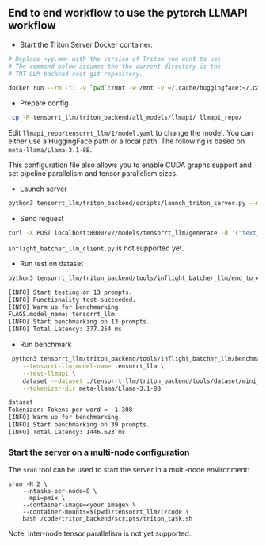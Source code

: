## End to end workflow to use the pytorch LLMAPI workflow

* Start the Triton Server Docker container:

```bash
# Replace <yy.mm> with the version of Triton you want to use.
# The command below assumes the the current directory is the
# TRT-LLM backend root git repository.

docker run --rm -ti -v `pwd`:/mnt -w /mnt -v ~/.cache/huggingface:~/.cache/huggingface --gpus all nvcr.io/nvidia/tritonserver:\<yy.mm\>-trtllm-python-py3 bash
```

* Prepare config

```bash
 cp -R tensorrt_llm/triton_backend/all_models/llmapi/ llmapi_repo/
```

Edit `llmapi_repo/tensorrt_llm/1/model.yaml` to change the model. You can either use a HuggingFace path or a local path. The following is based on `meta-llama/Llama-3.1-8B`.

This configuration file also allows you to enable CUDA graphs support and set pipeline parallelism and tensor parallelism sizes.

* Launch server

```bash
python3 tensorrt_llm/triton_backend/scripts/launch_triton_server.py --model_repo=llmapi_repo/
```

* Send request

```bash
curl -X POST localhost:8000/v2/models/tensorrt_llm/generate -d '{"text_input": "The future of AI is", "max_tokens":10}' | jq
```

`inflight_batcher_llm_client.py` is not supported yet.

* Run test on dataset

```bash
python3 tensorrt_llm/triton_backend/tools/inflight_batcher_llm/end_to_end_test.py --dataset tensorrt_llm/triton_backend/ci/L0_backend_trtllm/simple_data.json --max-input-len 500 --test-llmapi --model-name tensorrt_llm

[INFO] Start testing on 13 prompts.
[INFO] Functionality test succeeded.
[INFO] Warm up for benchmarking.
FLAGS.model_name: tensorrt_llm
[INFO] Start benchmarking on 13 prompts.
[INFO] Total Latency: 377.254 ms
```

* Run benchmark

```bash
 python3 tensorrt_llm/triton_backend/tools/inflight_batcher_llm/benchmark_core_model.py --max-input-len 500 \
    --tensorrt-llm-model-name tensorrt_llm \
    --test-llmapi \
    dataset --dataset ./tensorrt_llm/triton_backend/tools/dataset/mini_cnn_eval.json \
    --tokenizer-dir meta-llama/Llama-3.1-8B

dataset
Tokenizer: Tokens per word =  1.308
[INFO] Warm up for benchmarking.
[INFO] Start benchmarking on 39 prompts.
[INFO] Total Latency: 1446.623 ms
```

### Start the server on a multi-node configuration

The `srun` tool can be used to start the server in a multi-node environment:

```
srun -N 2 \
    --ntasks-per-node=8 \
    --mpi=pmix \
    --container-image=<your image> \
    --container-mounts=$(pwd)/tensorrt_llm/:/code \
    bash /code/triton_backend/scripts/triton_task.sh

```

Note: inter-node tensor parallelism is not yet supported.
